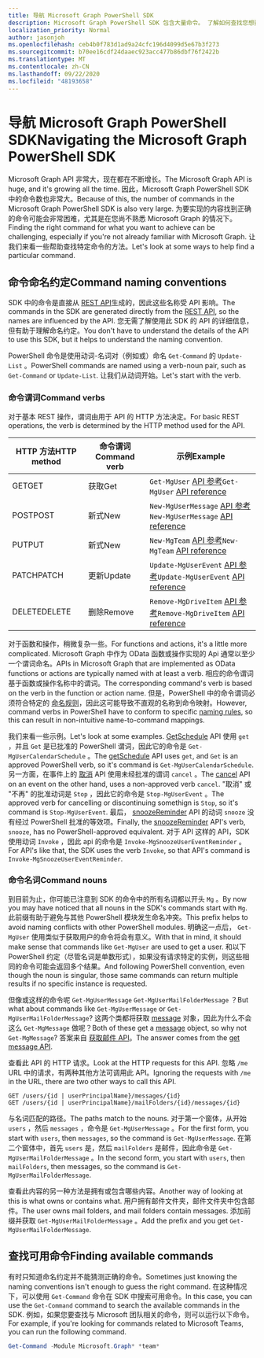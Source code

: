 ```yaml
---
title: 导航 Microsoft Graph PowerShell SDK
description: Microsoft Graph PowerShell SDK 包含大量命令。 了解如何查找您想要实现的功能的正确命令。
localization_priority: Normal
author: jasonjoh
ms.openlocfilehash: ceb4b0f783d1ad9a24cfc196d4099d5e67b3f273
ms.sourcegitcommit: b70ee16cdf24daaec923acc477b86dbf76f2422b
ms.translationtype: MT
ms.contentlocale: zh-CN
ms.lasthandoff: 09/22/2020
ms.locfileid: "48193658"
---
```

# <a name="navigating-the-microsoft-graph-powershell-sdk"></a><span data-ttu-id="2e72d-104">导航 Microsoft Graph PowerShell SDK</span><span class="sxs-lookup"><span data-stu-id="2e72d-104">Navigating the Microsoft Graph PowerShell SDK</span></span>

<span data-ttu-id="2e72d-105">Microsoft Graph API 非常大，现在都在不断增长。</span><span class="sxs-lookup"><span data-stu-id="2e72d-105">The Microsoft Graph API is huge, and it's growing all the time.</span></span> <span data-ttu-id="2e72d-106">因此，Microsoft Graph PowerShell SDK 中的命令数也非常大。</span><span class="sxs-lookup"><span data-stu-id="2e72d-106">Because of this, the number of commands in the Microsoft Graph PowerShell SDK is also very large.</span></span> <span data-ttu-id="2e72d-107">为要实现的内容找到正确的命令可能会非常困难，尤其是在您尚不熟悉 Microsoft Graph 的情况下。</span><span class="sxs-lookup"><span data-stu-id="2e72d-107">Finding the right command for what you want to achieve can be challenging, especially if you're not already familiar with Microsoft Graph.</span></span> <span data-ttu-id="2e72d-108">让我们来看一些帮助查找特定命令的方法。</span><span class="sxs-lookup"><span data-stu-id="2e72d-108">Let's look at some ways to help find a particular command.</span></span>

## <a name="command-naming-conventions"></a><span data-ttu-id="2e72d-109">命令命名约定</span><span class="sxs-lookup"><span data-stu-id="2e72d-109">Command naming conventions</span></span>

<span data-ttu-id="2e72d-110">SDK 中的命令是直接从 [REST API](/graph/api/overview?view=graph-rest-1.0)生成的，因此这些名称受 API 影响。</span><span class="sxs-lookup"><span data-stu-id="2e72d-110">The commands in the SDK are generated directly from the [REST API](/graph/api/overview?view=graph-rest-1.0), so the names are influenced by the API.</span></span> <span data-ttu-id="2e72d-111">您无需了解使用此 SDK 的 API 的详细信息，但有助于理解命名约定。</span><span class="sxs-lookup"><span data-stu-id="2e72d-111">You don't have to understand the details of the API to use this SDK, but it helps to understand the naming convention.</span></span>

<span data-ttu-id="2e72d-112">PowerShell 命令是使用动词-名词对（例如或）命名 `Get-Command` 的 `Update-List` 。</span><span class="sxs-lookup"><span data-stu-id="2e72d-112">PowerShell commands are named using a verb-noun pair, such as `Get-Command` or `Update-List`.</span></span> <span data-ttu-id="2e72d-113">让我们从动词开始。</span><span class="sxs-lookup"><span data-stu-id="2e72d-113">Let's start with the verb.</span></span>

### <a name="command-verbs"></a><span data-ttu-id="2e72d-114">命令谓词</span><span class="sxs-lookup"><span data-stu-id="2e72d-114">Command verbs</span></span>

<span data-ttu-id="2e72d-115">对于基本 REST 操作，谓词由用于 API 的 HTTP 方法决定。</span><span class="sxs-lookup"><span data-stu-id="2e72d-115">For basic REST operations, the verb is determined by the HTTP method used for the API.</span></span>

| <span data-ttu-id="2e72d-116">HTTP 方法</span><span class="sxs-lookup"><span data-stu-id="2e72d-116">HTTP method</span></span> | <span data-ttu-id="2e72d-117">命令谓词</span><span class="sxs-lookup"><span data-stu-id="2e72d-117">Command verb</span></span> | <span data-ttu-id="2e72d-118">示例</span><span class="sxs-lookup"><span data-stu-id="2e72d-118">Example</span></span> |
|-------------|--------------|---|
| <span data-ttu-id="2e72d-119">GET</span><span class="sxs-lookup"><span data-stu-id="2e72d-119">GET</span></span>         | <span data-ttu-id="2e72d-120">获取</span><span class="sxs-lookup"><span data-stu-id="2e72d-120">Get</span></span>          | <span data-ttu-id="2e72d-121">`Get-MgUser` [API 参考](/graph/api/user-get?view=graph-rest-1.0)</span><span class="sxs-lookup"><span data-stu-id="2e72d-121">`Get-MgUser` [API reference](/graph/api/user-get?view=graph-rest-1.0)</span></span> |
| <span data-ttu-id="2e72d-122">POST</span><span class="sxs-lookup"><span data-stu-id="2e72d-122">POST</span></span>        | <span data-ttu-id="2e72d-123">新式</span><span class="sxs-lookup"><span data-stu-id="2e72d-123">New</span></span>          | <span data-ttu-id="2e72d-124">`New-MgUserMessage` [API 参考](/graph/api/user-post-messages?view=graph-rest-1.0)</span><span class="sxs-lookup"><span data-stu-id="2e72d-124">`New-MgUserMessage` [API reference](/graph/api/user-post-messages?view=graph-rest-1.0)</span></span> |
| <span data-ttu-id="2e72d-125">PUT</span><span class="sxs-lookup"><span data-stu-id="2e72d-125">PUT</span></span>         | <span data-ttu-id="2e72d-126">新式</span><span class="sxs-lookup"><span data-stu-id="2e72d-126">New</span></span>          | <span data-ttu-id="2e72d-127">`New-MgTeam` [API 参考](/graph/api/team-put-teams?view=graph-rest-1.0)</span><span class="sxs-lookup"><span data-stu-id="2e72d-127">`New-MgTeam` [API reference](/graph/api/team-put-teams?view=graph-rest-1.0)</span></span> |
| <span data-ttu-id="2e72d-128">PATCH</span><span class="sxs-lookup"><span data-stu-id="2e72d-128">PATCH</span></span>       | <span data-ttu-id="2e72d-129">更新</span><span class="sxs-lookup"><span data-stu-id="2e72d-129">Update</span></span>       | <span data-ttu-id="2e72d-130">`Update-MgUserEvent` [API 参考](/graph/api/event-update?view=graph-rest-1.0)</span><span class="sxs-lookup"><span data-stu-id="2e72d-130">`Update-MgUserEvent` [API reference](/graph/api/event-update?view=graph-rest-1.0)</span></span> |
| <span data-ttu-id="2e72d-131">DELETE</span><span class="sxs-lookup"><span data-stu-id="2e72d-131">DELETE</span></span>      | <span data-ttu-id="2e72d-132">删除</span><span class="sxs-lookup"><span data-stu-id="2e72d-132">Remove</span></span>       | <span data-ttu-id="2e72d-133">`Remove-MgDriveItem` [API 参考](/graph/api/driveitem-delete?view=graph-rest-1.0)</span><span class="sxs-lookup"><span data-stu-id="2e72d-133">`Remove-MgDriveItem` [API reference](/graph/api/driveitem-delete?view=graph-rest-1.0)</span></span> |

<span data-ttu-id="2e72d-134">对于函数和操作，稍微复杂一些。</span><span class="sxs-lookup"><span data-stu-id="2e72d-134">For functions and actions, it's a little more complicated.</span></span> <span data-ttu-id="2e72d-135">Microsoft Graph 中作为 OData 函数或操作实现的 Api 通常以至少一个谓词命名。</span><span class="sxs-lookup"><span data-stu-id="2e72d-135">APIs in Microsoft Graph that are implemented as OData functions or actions are typically named with at least a verb.</span></span> <span data-ttu-id="2e72d-136">相应的命令谓词基于函数或操作名称中的谓词。</span><span class="sxs-lookup"><span data-stu-id="2e72d-136">The corresponding command's verb is based on the verb in the function or action name.</span></span> <span data-ttu-id="2e72d-137">但是，PowerShell 中的命令谓词必须符合特定的 [命名规则](/powershell/scripting/developer/cmdlet/approved-verbs-for-windows-powershell-commands)，因此这可能导致不直观的名称到命令映射。</span><span class="sxs-lookup"><span data-stu-id="2e72d-137">However, command verbs in PowerShell have to conform to specific [naming rules](/powershell/scripting/developer/cmdlet/approved-verbs-for-windows-powershell-commands), so this can result in non-intuitive name-to-command mappings.</span></span>

<span data-ttu-id="2e72d-138">我们来看一些示例。</span><span class="sxs-lookup"><span data-stu-id="2e72d-138">Let's look at some examples.</span></span> <span data-ttu-id="2e72d-139">[GetSchedule](/graph/api/calendar-getschedule?view=graph-rest-1.0) API 使用 `get` ，并且 `Get` 是已批准的 PowerShell 谓词，因此它的命令是 `Get-MgUserCalendarSchedule` 。</span><span class="sxs-lookup"><span data-stu-id="2e72d-139">The [getSchedule](/graph/api/calendar-getschedule?view=graph-rest-1.0) API uses `get`, and `Get` is an approved PowerShell verb, so it's command is `Get-MgUserCalendarSchedule`.</span></span> <span data-ttu-id="2e72d-140">另一方面，在事件上的 [取消](/graph/api/event-cancel?view=graph-rest-beta) API 使用未经批准的谓词 `cancel` 。</span><span class="sxs-lookup"><span data-stu-id="2e72d-140">The [cancel](/graph/api/event-cancel?view=graph-rest-beta) API on an event on the other hand, uses a non-approved verb `cancel`.</span></span> <span data-ttu-id="2e72d-141">"取消" 或 "不再" 的批准动词是 `Stop` ，因此它的命令是 `Stop-MgUserEvent` 。</span><span class="sxs-lookup"><span data-stu-id="2e72d-141">The approved verb for cancelling or discontinuing somethign is `Stop`, so it's command is `Stop-MgUserEvent`.</span></span> <span data-ttu-id="2e72d-142">最后， [snoozeReminder](/graph/api/event-snoozereminder?view=graph-rest-1.0) API 的动词 `snooze` 没有经过 PowerShell 批准的等效项。</span><span class="sxs-lookup"><span data-stu-id="2e72d-142">Finally, the [snoozeReminder](/graph/api/event-snoozereminder?view=graph-rest-1.0) API's verb, `snooze`, has no PowerShell-approved equivalent.</span></span> <span data-ttu-id="2e72d-143">对于 API 这样的 API，SDK 使用动词 `Invoke` ，因此 api 的命令是 `Invoke-MgSnoozeUserEventReminder` 。</span><span class="sxs-lookup"><span data-stu-id="2e72d-143">For API's like that, the SDK uses the verb `Invoke`, so that API's command is `Invoke-MgSnoozeUserEventReminder`.</span></span>

### <a name="command-nouns"></a><span data-ttu-id="2e72d-144">命令名词</span><span class="sxs-lookup"><span data-stu-id="2e72d-144">Command nouns</span></span>

<span data-ttu-id="2e72d-145">到目前为止，你可能已注意到 SDK 的命令中的所有名词都以开头 `Mg` 。</span><span class="sxs-lookup"><span data-stu-id="2e72d-145">By now you may have noticed that all nouns in the SDK's commands start with `Mg`.</span></span> <span data-ttu-id="2e72d-146">此前缀有助于避免与其他 PowerShell 模块发生命名冲突。</span><span class="sxs-lookup"><span data-stu-id="2e72d-146">This prefix helps to avoid naming conflicts with other PowerShell modules.</span></span> <span data-ttu-id="2e72d-147">明确这一点后， `Get-MgUser` 使用类似于获取用户的命令将会有意义。</span><span class="sxs-lookup"><span data-stu-id="2e72d-147">With that in mind, it should make sense that commands like `Get-MgUser` are used to get a user.</span></span> <span data-ttu-id="2e72d-148">和以下 PowerShell 约定（尽管名词是单数形式），如果没有请求特定的实例，则这些相同的命令可能会返回多个结果。</span><span class="sxs-lookup"><span data-stu-id="2e72d-148">And following PowerShell convention, even though the noun is singular, those same commands can return multiple results if no specific instance is requested.</span></span>

<span data-ttu-id="2e72d-149">但像或这样的命令呢 `Get-MgUserMessage` `Get-MgUserMailFolderMessage` ？</span><span class="sxs-lookup"><span data-stu-id="2e72d-149">But what about commands like `Get-MgUserMessage` or `Get-MgUserMailFolderMessage`?</span></span> <span data-ttu-id="2e72d-150">这两个类都将获取 [message](/graph/api/resources/message?view=graph-rest-1.0) 对象，因此为什么不会这么 `Get-MgMessage` 做呢？</span><span class="sxs-lookup"><span data-stu-id="2e72d-150">Both of these get a [message](/graph/api/resources/message?view=graph-rest-1.0) object, so why not `Get-MgMessage`?</span></span> <span data-ttu-id="2e72d-151">答案来自 [获取邮件 API](/graph/api/message-get?view=graph-rest-1.0)。</span><span class="sxs-lookup"><span data-stu-id="2e72d-151">The answer comes from the [get message API](/graph/api/message-get?view=graph-rest-1.0).</span></span>

<span data-ttu-id="2e72d-152">查看此 API 的 HTTP 请求。</span><span class="sxs-lookup"><span data-stu-id="2e72d-152">Look at the HTTP requests for this API.</span></span> <span data-ttu-id="2e72d-153">忽略 `/me` URL 中的请求，有两种其他方法可调用此 API。</span><span class="sxs-lookup"><span data-stu-id="2e72d-153">Ignoring the requests with `/me` in the URL, there are two other ways to call this API.</span></span>

```http
GET /users/{id | userPrincipalName}/messages/{id}
GET /users/{id | userPrincipalName}/mailFolders/{id}/messages/{id}
```

<span data-ttu-id="2e72d-154">与名词匹配的路径。</span><span class="sxs-lookup"><span data-stu-id="2e72d-154">The paths match to the nouns.</span></span> <span data-ttu-id="2e72d-155">对于第一个窗体，从开始 `users` ，然后 `messages` ，命令是 `Get-MgUserMessage` 。</span><span class="sxs-lookup"><span data-stu-id="2e72d-155">For the first form, you start with `users`, then `messages`, so the command is `Get-MgUserMessage`.</span></span> <span data-ttu-id="2e72d-156">在第二个窗体中，首先 `users` 是，然后 `mailFolders` 是邮件，因此命令是 `Get-MgUserMailFolderMessage` 。</span><span class="sxs-lookup"><span data-stu-id="2e72d-156">In the second form, you start with `users`, then `mailFolders`, then messages, so the command is `Get-MgUserMailFolderMessage`.</span></span>

<span data-ttu-id="2e72d-157">查看此内容的另一种方法是拥有或包含哪些内容。</span><span class="sxs-lookup"><span data-stu-id="2e72d-157">Another way of looking at this is what owns or contains what.</span></span> <span data-ttu-id="2e72d-158">用户拥有邮件文件夹，邮件文件夹中包含邮件。</span><span class="sxs-lookup"><span data-stu-id="2e72d-158">The user owns mail folders, and mail folders contain messages.</span></span> <span data-ttu-id="2e72d-159">添加前缀并获取 `Get-MgUserMailFolderMessage` 。</span><span class="sxs-lookup"><span data-stu-id="2e72d-159">Add the prefix and you get `Get-MgUserMailFolderMessage`.</span></span>

## <a name="finding-available-commands"></a><span data-ttu-id="2e72d-160">查找可用命令</span><span class="sxs-lookup"><span data-stu-id="2e72d-160">Finding available commands</span></span>

<span data-ttu-id="2e72d-161">有时只知道命名约定并不能猜测正确的命令。</span><span class="sxs-lookup"><span data-stu-id="2e72d-161">Sometimes just knowing the naming conventions isn't enough to guess the right command.</span></span> <span data-ttu-id="2e72d-162">在这种情况下，可以使用 `Get-Command` 命令在 SDK 中搜索可用命令。</span><span class="sxs-lookup"><span data-stu-id="2e72d-162">In this case, you can use the `Get-Command` command to search the available commands in the SDK.</span></span> <span data-ttu-id="2e72d-163">例如，如果您要查找与 Microsoft 团队相关的命令，则可以运行以下命令。</span><span class="sxs-lookup"><span data-stu-id="2e72d-163">For example, if you're looking for commands related to Microsoft Teams, you can run the following command.</span></span>

```powershell
Get-Command -Module Microsoft.Graph* *team*
```
